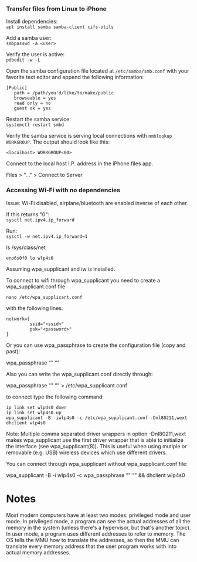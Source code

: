 ### Transfer files from Linux to iPhone
 
Install dependencies:\
`apt install samba samba-client cifs-utils`

Add a samba user:\
`smbpasswd -a <user>`

Verify the user is active:\
`pdbedit -w -L`

Open the samba configuration file located at `/etc/samba/smb.conf` with your favorite text editor and append the following information:

```
[Public]
   path = /path/you'd/like/to/make/public
   browseable = yes
   read only = no
   guest ok = yes
```

Restart the samba service:\
`systemctl restart smbd`

Verify the samba service is serving local connections with `nmblookup WORKGROUP`. The output should look like this:

```
<localhost> WORKGROUP<00>
```

Connect to the local host I.P. address in the iPhone files app.

Files > "..." > Connect to Server

### Accessing Wi-Fi with no dependencies

Issue: Wi-Fi disabled, airplane/bluetooth are enabled inverse of each other.

If this returns "0":\
`sysctl net.ipv4.ip_forward`

Run:\
`sysctl -w net.ipv4.ip_forward=1`

ls /sys/class/net
 
    enp6s0f0 lo wlp4s0

Assuming wpa_supplicant and iw is installed.

To connect to wifi through wpa_supplicant you need to create a wpa_supplicant.conf file

`nano /etc/wpa_supplicant.conf`

with the following lines:

    network={
             ssid="<ssid>"
             psk="<password>"
    }

Or you can use wpa_passphrase to create the configuration file (copy and past):

wpa_passphrase "<ssid>" "<password>" 

Also you can write the wpa_supplicant.conf directly through:

wpa_passphrase "<ssid>" "<password>" > /etc/wpa_supplicant.conf

to connect type the following command:

`ip link set wlp4s0 down`\
`ip link set wlp4s0 up`\
`wpa_supplicant -B -iwlp4s0 -c /etc/wpa_supplicant.conf -Dnl80211,wext`\
`dhclient wlp4s0`

Note: Multiple comma separated driver wrappers in option -Dnl80211,wext makes wpa_supplicant use the first driver wrapper that is able to initialize the interface (see wpa_supplicant(8)). This is useful when using mutiple or removable (e.g. USB) wireless devices which use different drivers.

You can connect through wpa_supplicant without wpa_supplicant.conf file:

wpa_supplicant -B -i wlp4s0 -c wpa_passphrase "<ssid>" "<password>" && dhclient wlp4s0

# Notes

Most modern computers have at least two modes: privileged mode and user mode. In privileged mode, a program can see the actual addresses of all the memory in the system (unless there's a hypervisor, but that's another topic). In user mode, a program uses different addresses to refer to memory. The OS tells the MMU how to translate the addresses, so then the MMU can translate every memory address that the user program works with into actual memory addresses.
